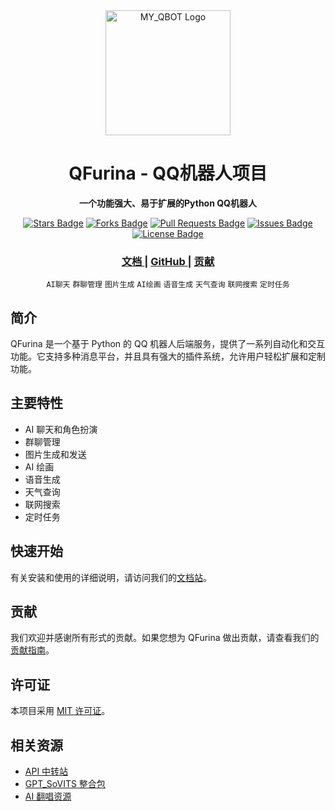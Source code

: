 <div align="center">
  <img src="https://cdn.jsdelivr.net/gh/mazhijia/jsdeliver@main/img/20240913203908.png" alt="MY_QBOT Logo" width="200"/>
  <h1>QFurina - QQ机器人项目</h1>
  <p>
    <strong>一个功能强大、易于扩展的Python QQ机器人</strong>
  </p>
  <p>
    <a href="https://github.com/syuchua/QFurina/stargazers"><img src="https://img.shields.io/github/stars/syuchua/QFurina" alt="Stars Badge"/></a>
    <a href="https://github.com/syuchua/QFurina/network/members"><img src="https://img.shields.io/github/forks/syuchua/QFurina" alt="Forks Badge"/></a>
    <a href="https://github.com/syuchua/QFurina/pulls"><img src="https://img.shields.io/github/issues-pr/syuchua/QFurina" alt="Pull Requests Badge"/></a>
    <a href="https://github.com/syuchua/QFurina/issues"><img src="https://img.shields.io/github/issues/syuchua/QFurina" alt="Issues Badge"/></a>
    <a href="https://github.com/syuchua/QFurina/blob/master/LICENSE"><img src="https://img.shields.io/github/license/syuchua/QFurina" alt="License Badge"/></a>
  </p>
</div>

<div align="center">
  <h3>
    <a href="https://qfurina.yuchu.me">
      文档
    </a>
    <span> | </span>
    <a href="https://github.com/syuchua/QFurina">
      GitHub
    </a>
    <span> | </span>
    <a href="https://qfurina.yuchu.me/contributing">
      贡献
    </a>
  </h3>
</div>

<div align="center">
  <!-- 标签云 -->
  <p>
    <code>AI聊天</code>
    <code>群聊管理</code>
    <code>图片生成</code>
    <code>AI绘画</code>
    <code>语音生成</code>
    <code>天气查询</code>
    <code>联网搜索</code>
    <code>定时任务</code>
  </p>
</div>

## 简介

QFurina 是一个基于 Python 的 QQ 机器人后端服务，提供了一系列自动化和交互功能。它支持多种消息平台，并且具有强大的插件系统，允许用户轻松扩展和定制功能。

## 主要特性

- AI 聊天和角色扮演
- 群聊管理
- 图片生成和发送
- AI 绘画
- 语音生成
- 天气查询
- 联网搜索
- 定时任务

## 快速开始

有关安装和使用的详细说明，请访问我们的[文档站](https://qfurina.yuchu.me)。

## 贡献

我们欢迎并感谢所有形式的贡献。如果您想为 QFurina 做出贡献，请查看我们的[贡献指南](https://qfurina.yuchu.me/contributing)。

## 许可证

本项目采用 [MIT 许可证](LICENSE)。

## 相关资源

- [API 中转站](https://api.yuchu.me)
- [GPT_SoVITS 整合包](https://cloud.yuchu.me/s/J2um)
- [AI 翻唱资源](https://cloud.yuchu.me/s/KRCv)
